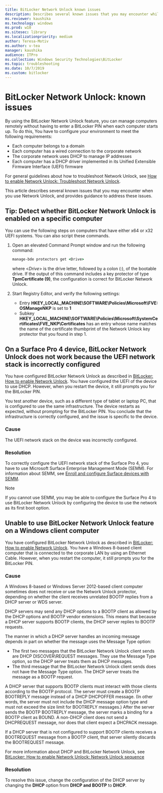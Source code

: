 ```yaml
---
title: BitLocker Network Unlock known issues
description: Describes several known issues that you may encounter while using Network Unlock, and provided guidance for addressing those issues.
ms.reviewer: kaushika
ms.technology: windows
ms.prod: w10
ms.sitesec: library
ms.localizationpriority: medium
author: Teresa-Motiv
ms.author: v-tea
manager: kaushika
audience: ITPro
ms.collection: Windows Security Technologies\BitLocker
ms.topic: troubleshooting
ms.date: 10/7/2019
ms.custom: bitlocker
---
```


# BitLocker Network Unlock: known issues

By using the BitLocker Network Unlock feature, you can manage computers remotely without having to enter a BitLocker PIN when each computer starts up. To do this, You have to configure your environment to meet the following requirements:

- Each computer belongs to a domain
- Each computer has a wired connection to the corporate network
- The corporate network uses DHCP to manage IP addresses
- Each computer has a DHCP driver implemented in its Unified Extensible Firmware Interface (UEFI) firmware

For general guidelines about how to troubleshoot Network Unlock, see [How to enable Network Unlock: Troubleshoot Network Unlock](./bitlocker-how-to-enable-network-unlock.md#troubleshoot-network-unlock).

This article describes several known issues that you may encounter when you use Network Unlock, and provides guidance to address these issues.

## Tip: Detect whether BitLocker Network Unlock is enabled on a specific computer

You can use the following steps on computers that have either x64 or x32 UEFI systems. You can also script these commands.

1. Open an elevated Command Prompt window and run the following command:

   ```cmd
   manage-bde protectors get <Drive>
   ```

   where \<*Drive*> is the drive letter, followed by a colon (:), of the bootable drive.
   If the output of this command includes a key protector of type **TpmCertificate (9)**, the configuration is correct for BitLocker Network Unlock.

1. Start Registry Editor, and verify the following settings:
   - Entry **HKEY\_LOCAL\_MACHINE\\SOFTWARE\\Policies\\Microsoft\\FVE: OSManageNKP** is set to **1**
   - Subkey **HKEY\_LOCAL\_MACHINE\\SOFTWARE\\Policies\\Microsoft\\SystemCertificates\\FVE\_NKP\\Certificates** has an entry whose name matches the name of the certificate thumbprint of the Network Unlock key protector that you found in step 1.

## On a Surface Pro 4 device, BitLocker Network Unlock does not work because the UEFI network stack is incorrectly configured

You have configured BitLocker Network Unlock as described in [BitLocker: How to enable Network Unlock](/windows/device-security/bitlocker/bitlocker-how-to-enable-network-unlock). You have configured the UEFI of the device to use DHCP. However, when you restart the device, it still prompts you for the BitLocker PIN.  

You test another device, such as a different type of tablet or laptop PC, that is configured to use the same infrastructure. The device restarts as expected, without prompting for the BitLocker PIN. You conclude that the infrastructure is correctly configured, and the issue is specific to the device.

### Cause

The UEFI network stack on the device was incorrectly configured.

### Resolution

To correctly configure the UEFI network stack of the Surface Pro 4, you have to use Microsoft Surface Enterprise Management Mode (SEMM). For information about SEMM, see [Enroll and configure Surface devices with SEMM](/surface/enroll-and-configure-surface-devices-with-semm).

> [!NOTE]
> If you cannot use SEMM, you may be able to configure the Surface Pro 4 to use BitLocker Network Unlock by configuring the device to use the network as its first boot option.

## Unable to use BitLocker Network Unlock feature on a Windows client computer

You have configured BitLocker Network Unlock as described in [BitLocker: How to enable Network Unlock](/windows/device-security/bitlocker/bitlocker-how-to-enable-network-unlock). You have a Windows 8-based client computer that is connected to the corporate LAN by using an Ethernet Cable. However, when you restart the computer, it still prompts you for the BitLocker PIN.  

### Cause

A Windows 8-based or Windows Server 2012-based client computer sometimes does not receive or use the Network Unlock protector, depending on whether the client receives unrelated BOOTP replies from a DHCP server or WDS server.

DHCP servers may send any DHCP options to a BOOTP client as allowed by the DHCP options and BOOTP vendor extensions. This means that because a DHCP server supports BOOTP clients, the DHCP server replies to BOOTP requests.

The manner in which a DHCP server handles an incoming message depends in part on whether the message uses the Message Type option:

- The first two messages that the BitLocker Network Unlock client sends are DHCP DISCOVER\REQUEST messages. They use the Message Type option, so the DHCP server treats them as DHCP messages.  
- The third message that the BitLocker Network Unlock client sends does not have the Message Type option. The DHCP server treats the message as a BOOTP request.

A DHCP server that supports BOOTP clients must interact with those clients according to the BOOTP protocol. The server must create a BOOTP BOOTREPLY message instead of a DHCP DHCPOFFER message. (In other words, the server must not include the DHCP message option type and must not exceed the size limit for BOOTREPLY messages.) After the server sends the BOOTP BOOTREPLY message, the server marks a binding for a BOOTP client as BOUND. A non-DHCP client does not send a DHCPREQUEST message, nor does that client expect a DHCPACK message.

If a DHCP server that is not configured to support BOOTP clients receives a BOOTREQUEST message from a BOOTP client, that server silently discards the BOOTREQUEST message.

For more information about DHCP and BitLocker Network Unlock, see [BitLocker: How to enable Network Unlock: Network Unlock sequence](/windows/device-security/bitlocker/bitlocker-how-to-enable-network-unlock#network-unlock-sequence)

### Resolution

To resolve this issue, change the configuration of the DHCP server by changing the **DHCP** option from **DHCP and BOOTP** to **DHCP**.